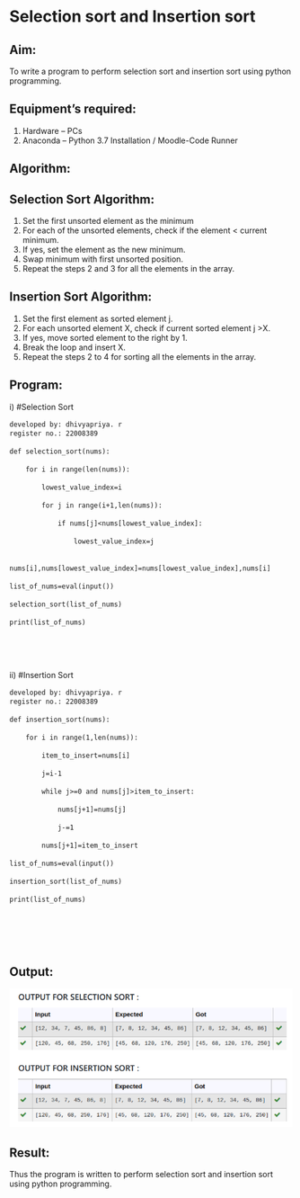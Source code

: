 # Selection sort and Insertion sort
## Aim:
To write a program to perform selection sort and insertion sort using python programming.
## Equipment’s required:
1.	Hardware – PCs
2.	Anaconda – Python 3.7 Installation / Moodle-Code Runner
## Algorithm:
## Selection Sort Algorithm:
1.	Set the first unsorted element as the minimum
2.	For each of the unsorted elements, check if the element < current minimum.
3.	If yes, set the element as the new minimum.
4.	Swap minimum with first unsorted position.
5.	Repeat the steps 2 and 3 for all the elements in the array.
## Insertion Sort Algorithm:
1.	Set the first element as sorted element j.
2.	For each unsorted element X, check if current sorted element j >X.
3.	If yes, move sorted element to the right by 1.
4.	Break the loop and insert X.
5.	Repeat the steps 2 to 4 for sorting all the elements in the array.
## Program:
i)	#Selection Sort
```
developed by: dhivyapriya. r
register no.: 22008389

def selection_sort(nums):
   
    for i in range(len(nums)):
   
        lowest_value_index=i
   
        for j in range(i+1,len(nums)):
   
            if nums[j]<nums[lowest_value_index]:
   
                lowest_value_index=j
   
        nums[i],nums[lowest_value_index]=nums[lowest_value_index],nums[i]

list_of_nums=eval(input())

selection_sort(list_of_nums)

print(list_of_nums)





```
ii)	#Insertion Sort
```
developed by: dhivyapriya. r
register no.: 22008389

def insertion_sort(nums):
   
    for i in range(1,len(nums)):
   
        item_to_insert=nums[i]
   
        j=i-1
   
        while j>=0 and nums[j]>item_to_insert:
   
            nums[j+1]=nums[j]
   
            j-=1
   
        nums[j+1]=item_to_insert

list_of_nums=eval(input())

insertion_sort(list_of_nums)

print(list_of_nums)






```

## Output:
![sorting](./images/sorting.png)


## Result:
Thus the program is written to perform selection sort and insertion sort using python programming.
